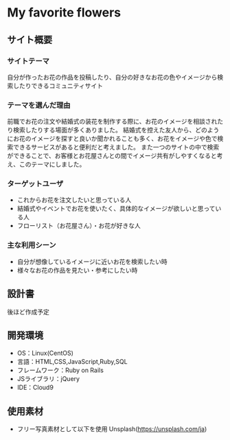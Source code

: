 # My favorite flowers

## サイト概要
### サイトテーマ
自分が作ったお花の作品を投稿したり、自分の好きなお花の色やイメージから検索したりできるコミュニティサイト
​
### テーマを選んだ理由
前職でお花の注文や結婚式の装花を制作する際に、お花のイメージを相談されたり検索したりする場面が多くありました。
結婚式を控えた友人から、どのようにお花のイメージを探すと良いか聞かれることも多く、お花をイメージや色で検索できるサービスがあると便利だと考えました。
また一つのサイトの中で検索ができることで、お客様とお花屋さんとの間でイメージ共有がしやすくなると考え、このテーマにしました。
​
### ターゲットユーザ
* これからお花を注文したいと思っている人
* 結婚式やイベントでお花を使いたく、具体的なイメージが欲しいと思っている人
* フローリスト（お花屋さん）・お花が好きな人
​
### 主な利用シーン
* 自分が想像しているイメージに近いお花を検索したい時
* 様々なお花の作品を見たい・参考にしたい時
​
## 設計書
後ほど作成予定
​
## 開発環境
- OS：Linux(CentOS)
- 言語：HTML,CSS,JavaScript,Ruby,SQL
- フレームワーク：Ruby on Rails
- JSライブラリ：jQuery
- IDE：Cloud9
​
## 使用素材
* フリー写真素材として以下を使用
Unsplash(https://unsplash.com/ja)